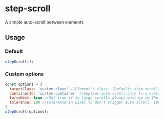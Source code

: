 # step-scroll

A simple auto-scroll between elements

## Usage

### Default

``` javascript
stepScroll();
```

### Custom options
``` javascript
const options = {
  targetClass: 'custom-class' //Element's class. (Default: step-scroll)
  containerId: 'custom-container' //Applies auto-scroll only to a container, othewise to the entire document. (Defualt: null)
  forceNext: true //Set true if in large scrolls always must go to the next element, otherwise it would scroll to the closest one. (Default: false),
  tolerance: 100 //Tolerance in pixel to don't trigger auto-scroll. (Default: 50)
}
stepScroll(options);
```

